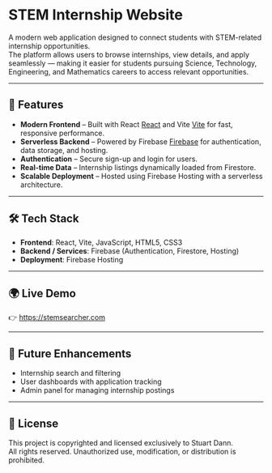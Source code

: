 # STEM Internship Website

A modern web application designed to connect students with STEM-related internship opportunities.  
The platform allows users to browse internships, view details, and apply seamlessly — making it easier for students pursuing Science, Technology, Engineering, and Mathematics careers to access relevant opportunities.

---

## 🚀 Features

- **Modern Frontend** – Built with React [React](https://react.dev/) and Vite [Vite](https://vite.dev/) for fast, responsive performance.
- **Serverless Backend** – Powered by Firebase [Firebase](https://firebase.google.com/) for authentication, data storage, and hosting.
- **Authentication** – Secure sign-up and login for users.
- **Real-time Data** – Internship listings dynamically loaded from Firestore.
- **Scalable Deployment** – Hosted using Firebase Hosting with a serverless architecture.

---

## 🛠️ Tech Stack

- **Frontend**: React, Vite, JavaScript, HTML5, CSS3
- **Backend / Services**: Firebase (Authentication, Firestore, Hosting)
- **Deployment**: Firebase Hosting

---

## 🌍 Live Demo

👉 https://stemsearcher.com

---

## 📌 Future Enhancements

- Internship search and filtering
- User dashboards with application tracking
- Admin panel for managing internship postings

---

## 📜 License

This project is copyrighted and licensed exclusively to Stuart Dann.  
All rights reserved. Unauthorized use, modification, or distribution is prohibited.
